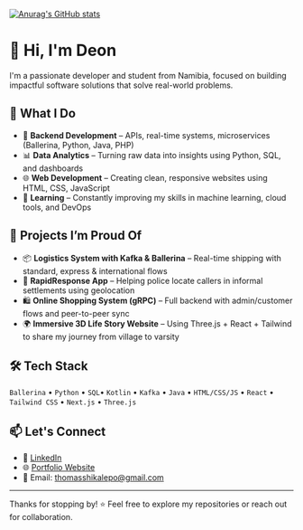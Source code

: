 [![Anurag's GitHub stats](https://github-readme-stats.vercel.app/api?username=ThomasDeon&show_icons=true&theme=radical&hide_rank=false)](https://github.com/anuraghazra/github-readme-stats)


# 👋 Hi, I'm Deon

I'm a passionate developer and student from Namibia, focused on building impactful software solutions that solve real-world problems.

## 🚀 What I Do
- 🔧 **Backend Development** – APIs, real-time systems, microservices (Ballerina, Python, Java, PHP)
- 📊 **Data Analytics** – Turning raw data into insights using Python, SQL, and dashboards
- 🌐 **Web Development** – Creating clean, responsive websites using HTML, CSS, JavaScript
- 🧠 **Learning** – Constantly improving my skills in machine learning, cloud tools, and DevOps

## 💼 Projects I’m Proud Of
- 📦 **Logistics System with Kafka & Ballerina** – Real-time shipping with standard, express & international flows
- 🚨 **RapidResponse App** – Helping police locate callers in informal settlements using geolocation
- 🛍️ **Online Shopping System (gRPC)** – Full backend with admin/customer flows and peer-to-peer sync
- 🌍 **Immersive 3D Life Story Website** – Using Three.js + React + Tailwind to share my journey from village to varsity

## 🛠️ Tech Stack
`Ballerina` • `Python` • `SQL`• `Kotlin` • `Kafka` • `Java` • `HTML/CSS/JS` • `React` • `Tailwind CSS` • `Next.js` • `Three.js`

## 📫 Let's Connect
- 💼 [LinkedIn](https://www.linkedin.com/in/thomas-shikalepo)  
- 🌐 [Portfolio Website](https://thomasdeon.vercel.app/)
- 📧 Email: [thomasshikalepo@gmail.com](mailto:thomasshikalepo@gmail.com)

---

Thanks for stopping by! ⭐ Feel free to explore my repositories or reach out for collaboration.
